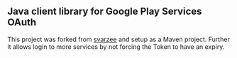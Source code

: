 Java client library for Google Play Services OAuth
--------------------------------------------------

This project was forked from [svarzee](https://github.com/svarzee/gpsoauth-java) and setup as a Maven project.
Further it allows login to more services by not forcing the Token to have an expiry.
